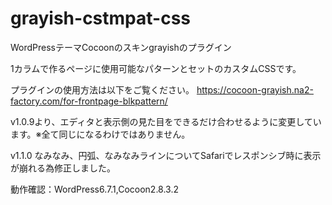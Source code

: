 # grayish-cstmpat-css
WordPressテーマCocoonのスキンgrayishのプラグイン

1カラムで作るページに使用可能なパターンとセットのカスタムCSSです。

プラグインの使用方法は以下をご覧ください。
https://cocoon-grayish.na2-factory.com/for-frontpage-blkpattern/

v1.0.9より、エディタと表示側の見た目をできるだけ合わせるように変更しています。※全て同じになるわけではありません。

v1.1.0 なみなみ、円弧、なみなみラインについてSafariでレスポンシブ時に表示が崩れる為修正しました。

動作確認：WordPress6.7.1,Cocoon2.8.3.2
